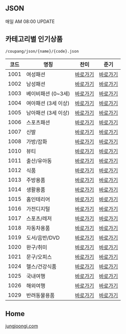 ## JSON
매일 AM 08:00 UPDATE

## 카테고리별 인기상품
````
/coupang/json/{name}/{code}.json
````
|코드|명칭|찬미|준기|
|--------|-------|-----|-----|
|1001|여성패션|[바로가기](https://jungjoongi.com/coupang/json/chanmi/1001.json) | [바로가기](https://jungjoongi.com/coupang/json/joongi/1001.json)
|1002|남성패션|[바로가기](https://jungjoongi.com/coupang/json/chanmi/1002.json) | [바로가기](https://jungjoongi.com/coupang/json/joongi/1002.json)
|1003|베이비패션 (0~3세)|[바로가기](https://jungjoongi.com/coupang/json/chanmi/1003.json) | [바로가기](https://jungjoongi.com/coupang/json/joongi/1003.json)
|1004|여아패션 (3세 이상)|[바로가기](https://jungjoongi.com/coupang/json/chanmi/1004.json) | [바로가기](https://jungjoongi.com/coupang/json/joongi/1004.json)
|1005|남아패션 (3세 이상)|[바로가기](https://jungjoongi.com/coupang/json/chanmi/1005.json) | [바로가기](https://jungjoongi.com/coupang/json/joongi/1005.json)
|1006|스포츠패션|[바로가기](https://jungjoongi.com/coupang/json/chanmi/1006.json) | [바로가기](https://jungjoongi.com/coupang/json/joongi/1006.json)
|1007|신발|[바로가기](https://jungjoongi.com/coupang/json/chanmi/1007.json) | [바로가기](https://jungjoongi.com/coupang/json/joongi/1007.json)
|1008|가방/잡화|[바로가기](https://jungjoongi.com/coupang/json/chanmi/1008.json) | [바로가기](https://jungjoongi.com/coupang/json/joongi/1008.json)
|1010|뷰티|[바로가기](https://jungjoongi.com/coupang/json/chanmi/1010.json) | [바로가기](https://jungjoongi.com/coupang/json/joongi/1010.json)
|1011|출산/유아동|[바로가기](https://jungjoongi.com/coupang/json/chanmi/1011.json) | [바로가기](https://jungjoongi.com/coupang/json/joongi/1011.json)
|1012|식품|[바로가기](https://jungjoongi.com/coupang/json/chanmi/1012.json) | [바로가기](https://jungjoongi.com/coupang/json/joongi/1012.json)
|1013|주방용품|[바로가기](https://jungjoongi.com/coupang/json/chanmi/1013.json) | [바로가기](https://jungjoongi.com/coupang/json/joongi/1013.json)
|1014|생활용품|[바로가기](https://jungjoongi.com/coupang/json/chanmi/1014.json) | [바로가기](https://jungjoongi.com/coupang/json/joongi/1014.json)
|1015|홈인테리어|[바로가기](https://jungjoongi.com/coupang/json/chanmi/1015.json) | [바로가기](https://jungjoongi.com/coupang/json/joongi/1015.json)
|1016|가전디지털|[바로가기](https://jungjoongi.com/coupang/json/chanmi/1016.json) | [바로가기](https://jungjoongi.com/coupang/json/joongi/1016.json)
|1017|스포츠/레저|[바로가기](https://jungjoongi.com/coupang/json/chanmi/1017.json) | [바로가기](https://jungjoongi.com/coupang/json/joongi/1017.json)
|1018|자동차용품|[바로가기](https://jungjoongi.com/coupang/json/chanmi/1018.json) | [바로가기](https://jungjoongi.com/coupang/json/joongi/1018.json)
|1019|도서/음반/DVD|[바로가기](https://jungjoongi.com/coupang/json/chanmi/1019.json) | [바로가기](https://jungjoongi.com/coupang/json/joongi/1019.json)
|1020|완구/취미|[바로가기](https://jungjoongi.com/coupang/json/chanmi/1020.json) | [바로가기](https://jungjoongi.com/coupang/json/joongi/1020.json)
|1021|문구/오피스|[바로가기](https://jungjoongi.com/coupang/json/chanmi/1021.json) | [바로가기](https://jungjoongi.com/coupang/json/joongi/1021.json)
|1024|헬스/건강식품|[바로가기](https://jungjoongi.com/coupang/json/chanmi/1024.json) | [바로가기](https://jungjoongi.com/coupang/json/joongi/1024.json)
|1025|국내여행|[바로가기](https://jungjoongi.com/coupang/json/chanmi/1025.json) | [바로가기](https://jungjoongi.com/coupang/json/joongi/1025.json)
|1026|해외여행|[바로가기](https://jungjoongi.com/coupang/json/chanmi/1026.json) | [바로가기](https://jungjoongi.com/coupang/json/joongi/1026.json)
|1029|반려동물용품|[바로가기](https://jungjoongi.com/coupang/json/chanmi/1029.json) | [바로가기](https://jungjoongi.com/coupang/json/joongi/1029.json)




## Home
[jungjoongi.com](https://jungjoongi.com)